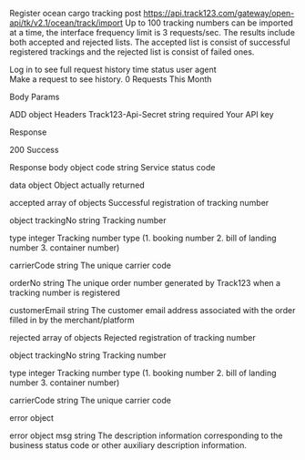 Register ocean cargo tracking
post
https://api.track123.com/gateway/open-api/tk/v2.1/ocean/track/import
Up to 100 tracking numbers can be imported at a time, the interface frequency limit is 3 requests/sec. The results include both accepted and rejected lists. The accepted list is consist of successful registered trackings and the rejected list is consist of failed ones.

Log in to see full request history
time	status	user agent	
Make a request to see history.
0 Requests This Month

Body Params

ADD object
Headers
Track123-Api-Secret
string
required
Your API key

Response

200
Success

Response body
object
code
string
Service status code

data
object
Object actually returned

accepted
array of objects
Successful registration of tracking number

object
trackingNo
string
Tracking number

type
integer
Tracking number type (1. booking number 2. bill of landing number 3. container number)

carrierCode
string
The unique carrier code

orderNo
string
The unique order number generated by Track123 when a tracking number is registered

customerEmail
string
The customer email address associated with the order filled in by the merchant/platform

rejected
array of objects
Rejected registration of tracking number

object
trackingNo
string
Tracking number

type
integer
Tracking number type (1. booking number 2. bill of landing number 3. container number)

carrierCode
string
The unique carrier code

error
object

error object
msg
string
The description information corresponding to the business status code or other auxiliary description information.